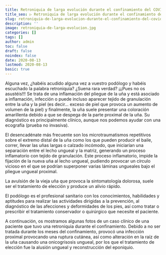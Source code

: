 ```yaml
---
title: Retroniquia de larga evolución durante el confinamiento del COVID-19
title_seo: ▷ Retroniquia de larga evolución durante el confinamiento del COVID-19
slug: retroniquia-de-larga-evolucion-durante-el-confinamiento-del-covid-19
description: ''
image: retroniquia-de-larga-evolucion.jpg
categories: []
tags: []
author: admin
toc: false
draft: false
noindex: false
date: 2020-08-13
lastmod: 2020-08-13
basic: true
---
```

Alguna vez, ¿habéis acudido alguna vez a vuestro podólogo y habéis escuchado la palabra retroniquia? ¿Suena rara verdad? ¡¡¡Pues no os asustéis!!! Se trata de una inflamación del pliegue de la uña y está asociado a inflamación, infección o puede incluso aparecer tejido de granulación entre la uña y la piel (es decir… exceso de piel que provoca un aumento de volumen de la piel) y finalmente, la uña suele presentar una coloración amarillenta debido a que se despega de la parte proximal de la uña. Su diagnóstico es principalmente clínico, aunque nos podemos ayudar con una ecografía (prueba no invasiva).

El desencadénate más frecuente son los microtraumatismos repetitivos sobre el extremo distal de la uña como los que pueden producir el baile, correr, llevar las uñas largas o calzado incómodo, que iniciarían una separación entre el lecho ungueal y la matriz, generando un proceso inflamatorio con tejido de granulación. Este proceso inflamatorio, impide la fijación de la nueva uña al lecho ungueal, pudiendo provocar un círculo vicioso en el que se podrían superponer varias láminas ungueales bajo el pliegue ungueal proximal.

La avulsión de la vieja uña que provoca la sintomatología dolorosa, suele ser el tratamiento de elección y produce un alivio rápido.

El podólogo es el profesional sanitario con los conocimientos, habilidades y aptitudes para realizar las actividades dirigidas a la prevención, al diagnóstico de las afecciones y deformidades de los pies, así como tratar o prescribir el tratamiento conservador o quirúrgico que necesite el paciente.

A continuación, os mostramos algunas fotos de un caso clínico de una paciente que tuvo una retroniquia durante el confinamiento. Debido a no ser tratada durante los meses del confinamiento, provocó una infección proximal provocando una ruptura cutánea, así como alteración en la raíz de la uña causando una onicogrisosis ungueal, por los que el tratamiento de elección fue la alusión ungueal y reconstrucción del eponiquio.
